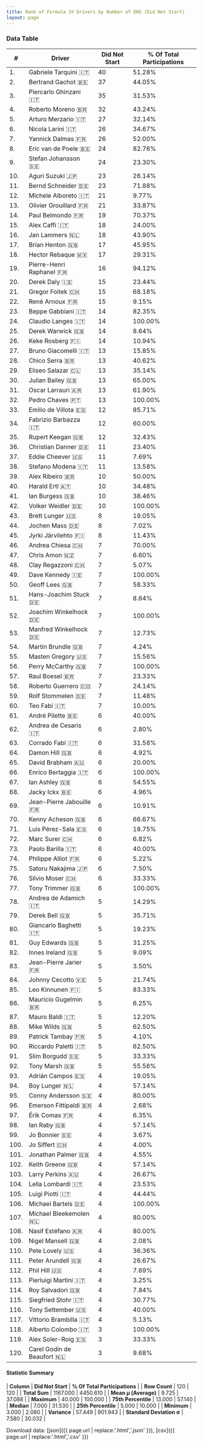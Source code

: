 ```yaml
---
title: Rank of Formula 1® Drivers by Number of DNS (Did Not Start)
layout: page
---
```


<canvas id="chart" width="400" height="180"></canvas>
<script>
var data = {
    "datasets": [
        {
            "backgroundColor": [
                "#9C8E8D",
                "#9C8E8D",
                "#9C8E8D",
                "#9C8E8D",
                "#9C8E8D",
                "#9C8E8D",
                "#9C8E8D",
                "#9C8E8D",
                "#9C8E8D",
                "#9C8E8D",
                "#9C8E8D",
                "#9C8E8D",
                "#9C8E8D",
                "#9C8E8D",
                "#9C8E8D",
                "#9C8E8D",
                "#9C8E8D",
                "#9C8E8D",
                "#9C8E8D",
                "#9C8E8D",
                "#9C8E8D",
                "#9C8E8D",
                "#9C8E8D",
                "#9C8E8D",
                "#9C8E8D",
                "#9C8E8D",
                "#9C8E8D",
                "#9C8E8D",
                "#9C8E8D",
                "#9C8E8D",
                "#9C8E8D",
                "#9C8E8D",
                "#9C8E8D",
                "#9C8E8D",
                "#9C8E8D",
                "#9C8E8D",
                "#9C8E8D",
                "#9C8E8D",
                "#9C8E8D",
                "#9C8E8D",
                "#9C8E8D",
                "#9C8E8D",
                "#9C8E8D",
                "#9C8E8D",
                "#9C8E8D",
                "#9C8E8D",
                "#9C8E8D",
                "#9C8E8D",
                "#9C8E8D",
                "#9C8E8D",
                "#9C8E8D",
                "#9C8E8D",
                "#9C8E8D",
                "#9C8E8D",
                "#9C8E8D",
                "#9C8E8D",
                "#9C8E8D",
                "#9C8E8D",
                "#9C8E8D",
                "#9C8E8D",
                "#9C8E8D",
                "#9C8E8D",
                "#9C8E8D",
                "#9C8E8D",
                "#9C8E8D",
                "#9C8E8D",
                "#9C8E8D",
                "#9C8E8D",
                "#9C8E8D",
                "#9C8E8D",
                "#9C8E8D",
                "#9C8E8D",
                "#9C8E8D",
                "#9C8E8D",
                "#9C8E8D",
                "#9C8E8D",
                "#9C8E8D",
                "#9C8E8D",
                "#9C8E8D",
                "#9C8E8D",
                "#9C8E8D",
                "#9C8E8D",
                "#9C8E8D",
                "#9C8E8D",
                "#9C8E8D",
                "#9C8E8D",
                "#9C8E8D",
                "#9C8E8D",
                "#9C8E8D",
                "#9C8E8D",
                "#9C8E8D",
                "#9C8E8D",
                "#9C8E8D",
                "#9C8E8D",
                "#9C8E8D",
                "#9C8E8D",
                "#9C8E8D",
                "#9C8E8D",
                "#9C8E8D",
                "#9C8E8D",
                "#9C8E8D",
                "#9C8E8D",
                "#9C8E8D",
                "#9C8E8D",
                "#9C8E8D",
                "#9C8E8D",
                "#9C8E8D",
                "#9C8E8D",
                "#9C8E8D",
                "#9C8E8D",
                "#9C8E8D",
                "#9C8E8D",
                "#9C8E8D",
                "#9C8E8D",
                "#9C8E8D",
                "#9C8E8D",
                "#9C8E8D",
                "#9C8E8D",
                "#9C8E8D",
                "#9C8E8D"
            ],
            "borderColor": [
                "#1D181E",
                "#1D181E",
                "#1D181E",
                "#1D181E",
                "#1D181E",
                "#1D181E",
                "#1D181E",
                "#1D181E",
                "#1D181E",
                "#1D181E",
                "#1D181E",
                "#1D181E",
                "#1D181E",
                "#1D181E",
                "#1D181E",
                "#1D181E",
                "#1D181E",
                "#1D181E",
                "#1D181E",
                "#1D181E",
                "#1D181E",
                "#1D181E",
                "#1D181E",
                "#1D181E",
                "#1D181E",
                "#1D181E",
                "#1D181E",
                "#1D181E",
                "#1D181E",
                "#1D181E",
                "#1D181E",
                "#1D181E",
                "#1D181E",
                "#1D181E",
                "#1D181E",
                "#1D181E",
                "#1D181E",
                "#1D181E",
                "#1D181E",
                "#1D181E",
                "#1D181E",
                "#1D181E",
                "#1D181E",
                "#1D181E",
                "#1D181E",
                "#1D181E",
                "#1D181E",
                "#1D181E",
                "#1D181E",
                "#1D181E",
                "#1D181E",
                "#1D181E",
                "#1D181E",
                "#1D181E",
                "#1D181E",
                "#1D181E",
                "#1D181E",
                "#1D181E",
                "#1D181E",
                "#1D181E",
                "#1D181E",
                "#1D181E",
                "#1D181E",
                "#1D181E",
                "#1D181E",
                "#1D181E",
                "#1D181E",
                "#1D181E",
                "#1D181E",
                "#1D181E",
                "#1D181E",
                "#1D181E",
                "#1D181E",
                "#1D181E",
                "#1D181E",
                "#1D181E",
                "#1D181E",
                "#1D181E",
                "#1D181E",
                "#1D181E",
                "#1D181E",
                "#1D181E",
                "#1D181E",
                "#1D181E",
                "#1D181E",
                "#1D181E",
                "#1D181E",
                "#1D181E",
                "#1D181E",
                "#1D181E",
                "#1D181E",
                "#1D181E",
                "#1D181E",
                "#1D181E",
                "#1D181E",
                "#1D181E",
                "#1D181E",
                "#1D181E",
                "#1D181E",
                "#1D181E",
                "#1D181E",
                "#1D181E",
                "#1D181E",
                "#1D181E",
                "#1D181E",
                "#1D181E",
                "#1D181E",
                "#1D181E",
                "#1D181E",
                "#1D181E",
                "#1D181E",
                "#1D181E",
                "#1D181E",
                "#1D181E",
                "#1D181E",
                "#1D181E",
                "#1D181E",
                "#1D181E",
                "#1D181E",
                "#1D181E"
            ],
            "borderWidth": 1,
            "data": [
                40.0,
                37.0,
                35.0,
                32.0,
                27.0,
                26.0,
                26.0,
                24.0,
                24.0,
                23.0,
                23.0,
                21.0,
                21.0,
                19.0,
                18.0,
                18.0,
                17.0,
                17.0,
                16.0,
                15.0,
                15.0,
                15.0,
                14.0,
                14.0,
                14.0,
                14.0,
                13.0,
                13.0,
                13.0,
                13.0,
                13.0,
                13.0,
                12.0,
                12.0,
                12.0,
                11.0,
                11.0,
                11.0,
                10.0,
                10.0,
                10.0,
                10.0,
                8.0,
                8.0,
                8.0,
                7.0,
                7.0,
                7.0,
                7.0,
                7.0,
                7.0,
                7.0,
                7.0,
                7.0,
                7.0,
                7.0,
                7.0,
                7.0,
                7.0,
                7.0,
                6.0,
                6.0,
                6.0,
                6.0,
                6.0,
                6.0,
                6.0,
                6.0,
                6.0,
                6.0,
                6.0,
                6.0,
                6.0,
                6.0,
                6.0,
                6.0,
                6.0,
                5.0,
                5.0,
                5.0,
                5.0,
                5.0,
                5.0,
                5.0,
                5.0,
                5.0,
                5.0,
                5.0,
                5.0,
                5.0,
                5.0,
                5.0,
                4.0,
                4.0,
                4.0,
                4.0,
                4.0,
                4.0,
                4.0,
                4.0,
                4.0,
                4.0,
                4.0,
                4.0,
                4.0,
                4.0,
                4.0,
                4.0,
                4.0,
                4.0,
                4.0,
                4.0,
                4.0,
                4.0,
                4.0,
                4.0,
                4.0,
                3.0,
                3.0,
                3.0
            ],
            "label": "Did Not Start"
        }
    ],
    "labels": [
        "Gabriele Tarquini",
        "Bertrand Gachot",
        "Piercarlo Ghinzani",
        "Roberto Moreno",
        "Arturo Merzario",
        "Nicola Larini",
        "Yannick Dalmas",
        "Eric van de Poele",
        "Stefan Johansson",
        "Aguri Suzuki",
        "Bernd Schneider",
        "Michele Alboreto",
        "Olivier Grouillard",
        "Paul Belmondo",
        "Alex Caffi",
        "Jan Lammers",
        "Brian Henton",
        "Hector Rebaque",
        "Pierre-Henri Raphanel",
        "Derek Daly",
        "Gregor Foitek",
        "René Arnoux",
        "Beppe Gabbiani",
        "Claudio Langes",
        "Derek Warwick",
        "Keke Rosberg",
        "Bruno Giacomelli",
        "Chico Serra",
        "Eliseo Salazar",
        "Julian Bailey",
        "Oscar Larrauri",
        "Pedro Chaves",
        "Emilio de Villota",
        "Fabrizio Barbazza",
        "Rupert Keegan",
        "Christian Danner",
        "Eddie Cheever",
        "Stefano Modena",
        "Alex Ribeiro",
        "Harald Ertl",
        "Ian Burgess",
        "Volker Weidler",
        "Brett Lunger",
        "Jochen Mass",
        "Jyrki Järvilehto",
        "Andrea Chiesa",
        "Chris Amon",
        "Clay Regazzoni",
        "Dave Kennedy",
        "Geoff Lees",
        "Hans-Joachim Stuck",
        "Joachim Winkelhock",
        "Manfred Winkelhock",
        "Martin Brundle",
        "Masten Gregory",
        "Perry McCarthy",
        "Raul Boesel",
        "Roberto Guerrero",
        "Rolf Stommelen",
        "Teo Fabi",
        "André Pilette",
        "Andrea de Cesaris",
        "Corrado Fabi",
        "Damon Hill",
        "David Brabham",
        "Enrico Bertaggia",
        "Ian Ashley",
        "Jacky Ickx",
        "Jean-Pierre Jabouille",
        "Kenny Acheson",
        "Luis Pérez-Sala",
        "Marc Surer",
        "Paolo Barilla",
        "Philippe Alliot",
        "Satoru Nakajima",
        "Silvio Moser",
        "Tony Trimmer",
        "Andrea de Adamich",
        "Derek Bell",
        "Giancarlo Baghetti",
        "Guy Edwards",
        "Innes Ireland",
        "Jean-Pierre Jarier",
        "Johnny Cecotto",
        "Leo Kinnunen",
        "Maurício Gugelmin",
        "Mauro Baldi",
        "Mike Wilds",
        "Patrick Tambay",
        "Riccardo Paletti",
        "Slim Borgudd",
        "Tony Marsh",
        "Adrián Campos",
        "Boy Lunger",
        "Conny Andersson",
        "Emerson Fittipaldi",
        "Érik Comas",
        "Ian Raby",
        "Jo Bonnier",
        "Jo Siffert",
        "Jonathan Palmer",
        "Keith Greene",
        "Larry Perkins",
        "Lella Lombardi",
        "Luigi Piotti",
        "Michael Bartels",
        "Michael Bleekemolen",
        "Nasif Estéfano",
        "Nigel Mansell",
        "Pete Lovely",
        "Peter Arundell",
        "Phil Hill",
        "Pierluigi Martini",
        "Roy Salvadori",
        "Siegfried Stohr",
        "Tony Settember",
        "Vittorio Brambilla",
        "Alberto Colombo",
        "Alex Soler-Roig",
        "Carel Godin de Beaufort"
    ]
};
var options = {
  legend: {
    display: false
  },
  scales: {
    xAxes: [{
      ticks: {
        beginAtZero: true,
        maxRotation: 180,
        display: window.innerWidth > 800
      }
    }],
    yAxes: [{
      ticks: {
        beginAtZero: true
      }
    }]
  },
  onResize: function(chart, size) {
    chart.options.scales.xAxes[0].ticks.display = size.width > 800;
  }
};
var chart = new Chart("chart", {
    data: data,
    type: 'bar',
    options: options
});
</script>



### Data Table

| # | Driver | Did Not Start | % Of Total Participations |
|--|--|--|--|
| 1. | Gabriele Tarquini 🇮🇹 | 40 | 51.28% |
| 2. | Bertrand Gachot 🇧🇪 | 37 | 44.05% |
| 3. | Piercarlo Ghinzani 🇮🇹 | 35 | 31.53% |
| 4. | Roberto Moreno 🇧🇷 | 32 | 43.24% |
| 5. | Arturo Merzario 🇮🇹 | 27 | 32.14% |
| 6. | Nicola Larini 🇮🇹 | 26 | 34.67% |
| 7. | Yannick Dalmas 🇫🇷 | 26 | 52.00% |
| 8. | Eric van de Poele 🇧🇪 | 24 | 82.76% |
| 9. | Stefan Johansson 🇸🇪 | 24 | 23.30% |
| 10. | Aguri Suzuki 🇯🇵 | 23 | 26.14% |
| 11. | Bernd Schneider 🇩🇪 | 23 | 71.88% |
| 12. | Michele Alboreto 🇮🇹 | 21 | 9.77% |
| 13. | Olivier Grouillard 🇫🇷 | 21 | 33.87% |
| 14. | Paul Belmondo 🇫🇷 | 19 | 70.37% |
| 15. | Alex Caffi 🇮🇹 | 18 | 24.00% |
| 16. | Jan Lammers 🇳🇱 | 18 | 43.90% |
| 17. | Brian Henton 🇬🇧 | 17 | 45.95% |
| 18. | Hector Rebaque 🇲🇽 | 17 | 29.31% |
| 19. | Pierre-Henri Raphanel 🇫🇷 | 16 | 94.12% |
| 20. | Derek Daly 🇮🇪 | 15 | 23.44% |
| 21. | Gregor Foitek 🇨🇭 | 15 | 68.18% |
| 22. | René Arnoux 🇫🇷 | 15 | 9.15% |
| 23. | Beppe Gabbiani 🇮🇹 | 14 | 82.35% |
| 24. | Claudio Langes 🇮🇹 | 14 | 100.00% |
| 25. | Derek Warwick 🇬🇧 | 14 | 8.64% |
| 26. | Keke Rosberg 🇫🇮 | 14 | 10.94% |
| 27. | Bruno Giacomelli 🇮🇹 | 13 | 15.85% |
| 28. | Chico Serra 🇧🇷 | 13 | 40.62% |
| 29. | Eliseo Salazar 🇨🇱 | 13 | 35.14% |
| 30. | Julian Bailey 🇬🇧 | 13 | 65.00% |
| 31. | Oscar Larrauri 🇦🇷 | 13 | 61.90% |
| 32. | Pedro Chaves 🇵🇹 | 13 | 100.00% |
| 33. | Emilio de Villota 🇪🇸 | 12 | 85.71% |
| 34. | Fabrizio Barbazza 🇮🇹 | 12 | 60.00% |
| 35. | Rupert Keegan 🇬🇧 | 12 | 32.43% |
| 36. | Christian Danner 🇩🇪 | 11 | 23.40% |
| 37. | Eddie Cheever 🇺🇸 | 11 | 7.69% |
| 38. | Stefano Modena 🇮🇹 | 11 | 13.58% |
| 39. | Alex Ribeiro 🇧🇷 | 10 | 50.00% |
| 40. | Harald Ertl 🇦🇹 | 10 | 34.48% |
| 41. | Ian Burgess 🇬🇧 | 10 | 38.46% |
| 42. | Volker Weidler 🇩🇪 | 10 | 100.00% |
| 43. | Brett Lunger 🇺🇸 | 8 | 19.05% |
| 44. | Jochen Mass 🇩🇪 | 8 | 7.02% |
| 45. | Jyrki Järvilehto 🇫🇮 | 8 | 11.43% |
| 46. | Andrea Chiesa 🇨🇭 | 7 | 70.00% |
| 47. | Chris Amon 🇳🇿 | 7 | 6.60% |
| 48. | Clay Regazzoni 🇨🇭 | 7 | 5.07% |
| 49. | Dave Kennedy 🇮🇪 | 7 | 100.00% |
| 50. | Geoff Lees 🇬🇧 | 7 | 58.33% |
| 51. | Hans-Joachim Stuck 🇩🇪 | 7 | 8.64% |
| 52. | Joachim Winkelhock 🇩🇪 | 7 | 100.00% |
| 53. | Manfred Winkelhock 🇩🇪 | 7 | 12.73% |
| 54. | Martin Brundle 🇬🇧 | 7 | 4.24% |
| 55. | Masten Gregory 🇺🇸 | 7 | 15.56% |
| 56. | Perry McCarthy 🇬🇧 | 7 | 100.00% |
| 57. | Raul Boesel 🇧🇷 | 7 | 23.33% |
| 58. | Roberto Guerrero 🇨🇴 | 7 | 24.14% |
| 59. | Rolf Stommelen 🇩🇪 | 7 | 11.48% |
| 60. | Teo Fabi 🇮🇹 | 7 | 10.00% |
| 61. | André Pilette 🇧🇪 | 6 | 40.00% |
| 62. | Andrea de Cesaris 🇮🇹 | 6 | 2.80% |
| 63. | Corrado Fabi 🇮🇹 | 6 | 31.58% |
| 64. | Damon Hill 🇬🇧 | 6 | 4.92% |
| 65. | David Brabham 🇦🇺 | 6 | 20.00% |
| 66. | Enrico Bertaggia 🇮🇹 | 6 | 100.00% |
| 67. | Ian Ashley 🇬🇧 | 6 | 54.55% |
| 68. | Jacky Ickx 🇧🇪 | 6 | 4.96% |
| 69. | Jean-Pierre Jabouille 🇫🇷 | 6 | 10.91% |
| 70. | Kenny Acheson 🇬🇧 | 6 | 66.67% |
| 71. | Luis Pérez-Sala 🇪🇸 | 6 | 18.75% |
| 72. | Marc Surer 🇨🇭 | 6 | 6.82% |
| 73. | Paolo Barilla 🇮🇹 | 6 | 40.00% |
| 74. | Philippe Alliot 🇫🇷 | 6 | 5.22% |
| 75. | Satoru Nakajima 🇯🇵 | 6 | 7.50% |
| 76. | Silvio Moser 🇨🇭 | 6 | 33.33% |
| 77. | Tony Trimmer 🇬🇧 | 6 | 100.00% |
| 78. | Andrea de Adamich 🇮🇹 | 5 | 14.29% |
| 79. | Derek Bell 🇬🇧 | 5 | 35.71% |
| 80. | Giancarlo Baghetti 🇮🇹 | 5 | 19.23% |
| 81. | Guy Edwards 🇬🇧 | 5 | 31.25% |
| 82. | Innes Ireland 🇬🇧 | 5 | 9.09% |
| 83. | Jean-Pierre Jarier 🇫🇷 | 5 | 3.50% |
| 84. | Johnny Cecotto 🇻🇪 | 5 | 21.74% |
| 85. | Leo Kinnunen 🇫🇮 | 5 | 83.33% |
| 86. | Maurício Gugelmin 🇧🇷 | 5 | 6.25% |
| 87. | Mauro Baldi 🇮🇹 | 5 | 12.20% |
| 88. | Mike Wilds 🇬🇧 | 5 | 62.50% |
| 89. | Patrick Tambay 🇫🇷 | 5 | 4.10% |
| 90. | Riccardo Paletti 🇮🇹 | 5 | 62.50% |
| 91. | Slim Borgudd 🇸🇪 | 5 | 33.33% |
| 92. | Tony Marsh 🇬🇧 | 5 | 55.56% |
| 93. | Adrián Campos 🇪🇸 | 4 | 19.05% |
| 94. | Boy Lunger 🇳🇱 | 4 | 57.14% |
| 95. | Conny Andersson 🇸🇪 | 4 | 80.00% |
| 96. | Emerson Fittipaldi 🇧🇷 | 4 | 2.68% |
| 97. | Érik Comas 🇫🇷 | 4 | 6.35% |
| 98. | Ian Raby 🇬🇧 | 4 | 57.14% |
| 99. | Jo Bonnier 🇸🇪 | 4 | 3.67% |
| 100. | Jo Siffert 🇨🇭 | 4 | 4.00% |
| 101. | Jonathan Palmer 🇬🇧 | 4 | 4.55% |
| 102. | Keith Greene 🇬🇧 | 4 | 57.14% |
| 103. | Larry Perkins 🇦🇺 | 4 | 26.67% |
| 104. | Lella Lombardi 🇮🇹 | 4 | 23.53% |
| 105. | Luigi Piotti 🇮🇹 | 4 | 44.44% |
| 106. | Michael Bartels 🇩🇪 | 4 | 100.00% |
| 107. | Michael Bleekemolen 🇳🇱 | 4 | 80.00% |
| 108. | Nasif Estéfano 🇦🇷 | 4 | 80.00% |
| 109. | Nigel Mansell 🇬🇧 | 4 | 2.08% |
| 110. | Pete Lovely 🇺🇸 | 4 | 36.36% |
| 111. | Peter Arundell 🇬🇧 | 4 | 26.67% |
| 112. | Phil Hill 🇺🇸 | 4 | 7.69% |
| 113. | Pierluigi Martini 🇮🇹 | 4 | 3.25% |
| 114. | Roy Salvadori 🇬🇧 | 4 | 7.84% |
| 115. | Siegfried Stohr 🇮🇹 | 4 | 30.77% |
| 116. | Tony Settember 🇺🇸 | 4 | 40.00% |
| 117. | Vittorio Brambilla 🇮🇹 | 4 | 5.13% |
| 118. | Alberto Colombo 🇮🇹 | 3 | 100.00% |
| 119. | Alex Soler-Roig 🇪🇸 | 3 | 33.33% |
| 120. | Carel Godin de Beaufort 🇳🇱 | 3 | 9.68% |

#### Statistic Summary

| **Column** | **Did Not Start** | **% Of Total Participations** |
| **Row Count** | 120 | 120 |
| **Total Sum** | 1167.000 | 4450.610 |
| **Mean μ (Average)** | 9.725 | 37.088 |
| **Maximum** | 40.000 | 100.000 |
| **75th Percentile** | 13.000 | 57.140 |
| **Median** | 7.000 | 31.530 |
| **25th Percentile** | 5.000 | 10.000 |
| **Minimum** | 3.000 | 2.080 |
| **Variance** | 57.449 | 901.943 |
| **Standard Deviation σ** | 7.580 | 30.032 |

Download data: [json]({{ page.url | replace:'.html','.json' }}), [csv]({{ page.url | replace:'.html','.csv' }})
